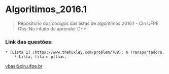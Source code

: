 # Algoritimos_2016.1
> Repositorio dos códigos das listas de algorítimos 2016.1 - CIn UFPE  
> Obs: No intuito de aprender C++

### Link das questões:
	
	* [Lista 1] (https://www.thehuxley.com/problem/708): A Transportadora.  
		* Lista, fila e pilhas.  

	
	


<vbas@cin.ufpe.br>
